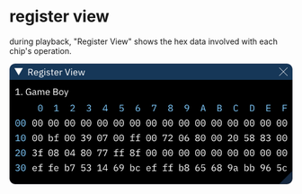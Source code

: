 # register view

during playback, "Register View" shows the hex data involved with each chip's operation.

![register view dialog](register.png)
